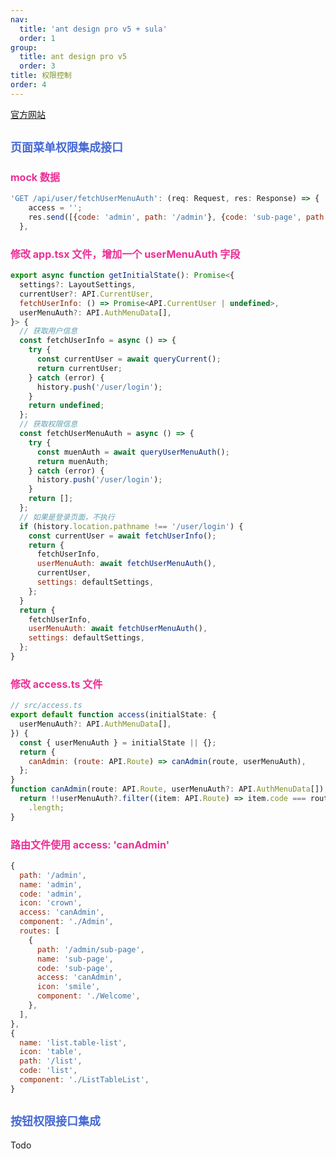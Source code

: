 ```yaml
---
nav:
  title: 'ant design pro v5 + sula'
  order: 1
group:
  title: ant design pro v5
  order: 3
title: 权限控制
order: 4
---
```


[官方网站](https://beta-pro.ant.design/docs/authority-management-cn)

## <span style="font-size:18px; color: #4569d4">页面菜单权限集成接口</span>

### <span style="font-size:16px;color:#EB2F96;">mock 数据</span>

```js
'GET /api/user/fetchUserMenuAuth': (req: Request, res: Response) => {
    access = '';
    res.send([{code: 'admin', path: '/admin'}, {code: 'sub-page', path: '/admin/sub-page'}, {code: 'list', path: '/list'}]);
  },
```

### <span style="font-size:16px;color:#EB2F96;">修改 app.tsx 文件，增加一个 userMenuAuth 字段</span>

```js
export async function getInitialState(): Promise<{
  settings?: LayoutSettings,
  currentUser?: API.CurrentUser,
  fetchUserInfo: () => Promise<API.CurrentUser | undefined>,
  userMenuAuth?: API.AuthMenuData[],
}> {
  // 获取用户信息
  const fetchUserInfo = async () => {
    try {
      const currentUser = await queryCurrent();
      return currentUser;
    } catch (error) {
      history.push('/user/login');
    }
    return undefined;
  };
  // 获取权限信息
  const fetchUserMenuAuth = async () => {
    try {
      const muenAuth = await queryUserMenuAuth();
      return muenAuth;
    } catch (error) {
      history.push('/user/login');
    }
    return [];
  };
  // 如果是登录页面，不执行
  if (history.location.pathname !== '/user/login') {
    const currentUser = await fetchUserInfo();
    return {
      fetchUserInfo,
      userMenuAuth: await fetchUserMenuAuth(),
      currentUser,
      settings: defaultSettings,
    };
  }
  return {
    fetchUserInfo,
    userMenuAuth: await fetchUserMenuAuth(),
    settings: defaultSettings,
  };
}
```

### <span style="font-size:16px;color:#EB2F96;">修改 access.ts 文件</span>

```js
// src/access.ts
export default function access(initialState: {
  userMenuAuth?: API.AuthMenuData[],
}) {
  const { userMenuAuth } = initialState || {};
  return {
    canAdmin: (route: API.Route) => canAdmin(route, userMenuAuth),
  };
}
function canAdmin(route: API.Route, userMenuAuth?: API.AuthMenuData[]) {
  return !!userMenuAuth?.filter((item: API.Route) => item.code === route.code)
    .length;
}
```

### <span style="font-size:16px;color:#EB2F96;">路由文件使用 access: 'canAdmin'</span>

```js
{
  path: '/admin',
  name: 'admin',
  code: 'admin',
  icon: 'crown',
  access: 'canAdmin',
  component: './Admin',
  routes: [
    {
      path: '/admin/sub-page',
      name: 'sub-page',
      code: 'sub-page',
      access: 'canAdmin',
      icon: 'smile',
      component: './Welcome',
    },
  ],
},
{
  name: 'list.table-list',
  icon: 'table',
  path: '/list',
  code: 'list',
  component: './ListTableList',
}
```

## <span style="font-size:18px; color: #4569d4">按钮权限接口集成</span>

Todo
